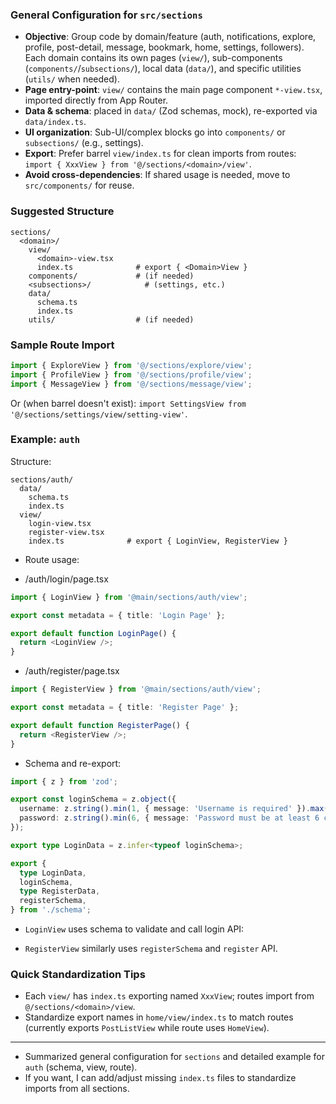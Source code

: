 
### General Configuration for `src/sections`

- **Objective**: Group code by domain/feature (auth, notifications, explore, profile, post-detail, message, bookmark, home, settings, followers). Each domain contains its own pages (`view/`), sub-components (`components/`/`subsections/`), local data (`data/`), and specific utilities (`utils/` when needed).
- **Page entry-point**: `view/` contains the main page component `*-view.tsx`, imported directly from App Router.
- **Data & schema**: placed in `data/` (Zod schemas, mock), re-exported via `data/index.ts`.
- **UI organization**: Sub-UI/complex blocks go into `components/` or `subsections/` (e.g., settings).
- **Export**: Prefer barrel `view/index.ts` for clean imports from routes: `import { XxxView } from '@/sections/<domain>/view'`.
- **Avoid cross-dependencies**: If shared usage is needed, move to `src/components/` for reuse.

### Suggested Structure
```
sections/
  <domain>/
    view/
      <domain>-view.tsx
      index.ts              # export { <Domain>View }
    components/             # (if needed)
    <subsections>/            # (settings, etc.)
    data/
      schema.ts
      index.ts
    utils/                  # (if needed)
```

### Sample Route Import
```ts
import { ExploreView } from '@/sections/explore/view';
import { ProfileView } from '@/sections/profile/view';
import { MessageView } from '@/sections/message/view';
```
Or (when barrel doesn't exist): `import SettingsView from '@/sections/settings/view/setting-view'`.

### Example: `auth`

Structure:
```
sections/auth/
  data/
    schema.ts
    index.ts
  view/
    login-view.tsx
    register-view.tsx
    index.ts              # export { LoginView, RegisterView }
```

- Route usage:

- /auth/login/page.tsx

```ts
import { LoginView } from '@main/sections/auth/view';

export const metadata = { title: 'Login Page' };

export default function LoginPage() {
  return <LoginView />;
}
```

- /auth/register/page.tsx
```ts
import { RegisterView } from '@main/sections/auth/view';

export const metadata = { title: 'Register Page' };

export default function RegisterPage() {
  return <RegisterView />;
}
```

- Schema and re-export:
```ts
import { z } from 'zod';

export const loginSchema = z.object({
  username: z.string().min(1, { message: 'Username is required' }).max(30, { message: 'Username must be 30 characters or less' }),
  password: z.string().min(6, { message: 'Password must be at least 6 characters long' }).max(30, { message: 'Password must be 30 characters or less' }),
});

export type LoginData = z.infer<typeof loginSchema>;
```

```ts
export {
  type LoginData,
  loginSchema,
  type RegisterData,
  registerSchema,
} from './schema';
```

- `LoginView` uses schema to validate and call login API:

- `RegisterView` similarly uses `registerSchema` and `register` API.

### Quick Standardization Tips
- Each `view/` has `index.ts` exporting named `XxxView`; routes import from `@/sections/<domain>/view`.
- Standardize export names in `home/view/index.ts` to match routes (currently exports `PostListView` while route uses `HomeView`).

- - -

- Summarized general configuration for `sections` and detailed example for `auth` (schema, view, route).
- If you want, I can add/adjust missing `index.ts` files to standardize imports from all sections.